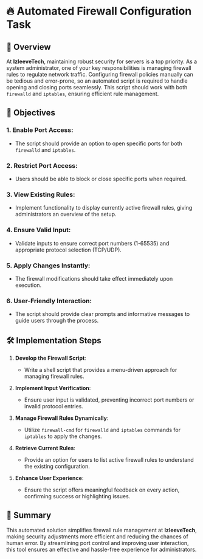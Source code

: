 # 🔥 Automated Firewall Configuration Task  

## 📜 Overview  

At **IzleeveTech**, maintaining robust security for servers is a top priority. As a system administrator, one of your key responsibilities is managing firewall rules to regulate network traffic. Configuring firewall policies manually can be tedious and error-prone, so an automated script is required to handle opening and closing ports seamlessly. This script should work with both `firewalld` and `iptables`, ensuring efficient rule management.  

## 🚀 Objectives  

### 1. **Enable Port Access**:  
- The script should provide an option to open specific ports for both `firewalld` and `iptables`.  

### 2. **Restrict Port Access**:  
- Users should be able to block or close specific ports when required.  

### 3. **View Existing Rules**:  
- Implement functionality to display currently active firewall rules, giving administrators an overview of the setup.  

### 4. **Ensure Valid Input**:  
- Validate inputs to ensure correct port numbers (1-65535) and appropriate protocol selection (TCP/UDP).  

### 5. **Apply Changes Instantly**:  
- The firewall modifications should take effect immediately upon execution.  

### 6. **User-Friendly Interaction**:  
- The script should provide clear prompts and informative messages to guide users through the process.  

## 🛠️ Implementation Steps  

1. **Develop the Firewall Script**:  
   - Write a shell script that provides a menu-driven approach for managing firewall rules.  

2. **Implement Input Verification**:  
   - Ensure user input is validated, preventing incorrect port numbers or invalid protocol entries.  

3. **Manage Firewall Rules Dynamically**:  
   - Utilize `firewall-cmd` for `firewalld` and `iptables` commands for `iptables` to apply the changes.  

4. **Retrieve Current Rules**:  
   - Provide an option for users to list active firewall rules to understand the existing configuration.  

5. **Enhance User Experience**:  
   - Ensure the script offers meaningful feedback on every action, confirming success or highlighting issues.  

## 🎊 Summary  

This automated solution simplifies firewall rule management at **IzleeveTech**, making security adjustments more efficient and reducing the chances of human error. By streamlining port control and improving user interaction, this tool ensures an effective and hassle-free experience for administrators.  
